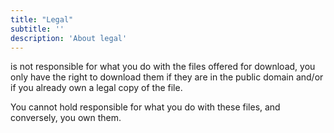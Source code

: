 ```yaml
---
title: "Legal"
subtitle: ''
description: 'About legal'
---
```


<app-name></app-name> is not responsible for what you do with the files offered for download, you only have the right to download them if they are in the public domain and/or if you already own a legal copy of the file.

You cannot hold <app-name></app-name> responsible for what you do with these files, and conversely, you own them.
